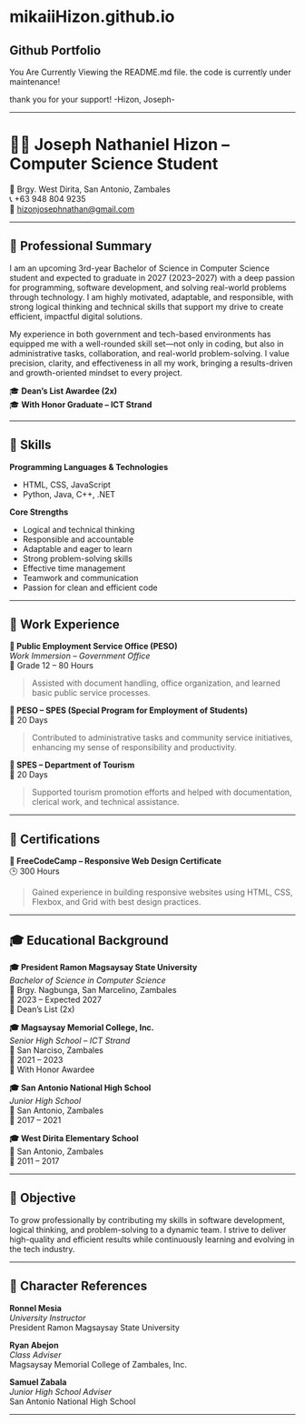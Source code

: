 # mikaiiHizon.github.io
Github Portfolio
---

You Are Currently Viewing the README.md file. the code is currently under maintenance!

 thank you for your support!
              -Hizon, Joseph-

---

# 👨‍💻 Joseph Nathaniel Hizon – Computer Science Student

📍 Brgy. West Dirita, San Antonio, Zambales  
📞 +63 948 804 9235  
📧 hizonjosephnathan@gmail.com  

---

## 🎯 Professional Summary

I am an upcoming 3rd-year Bachelor of Science in Computer Science student and expected to graduate in 2027 (2023–2027) with a deep passion for programming, software development, and solving real-world problems through technology. I am highly motivated, adaptable, and responsible, with strong logical thinking and technical skills that support my drive to create efficient, impactful digital solutions.

My experience in both government and tech-based environments has equipped me with a well-rounded skill set—not only in coding, but also in administrative tasks, collaboration, and real-world problem-solving. I value precision, clarity, and effectiveness in all my work, bringing a results-driven and growth-oriented mindset to every project.

🎓 **Dean’s List Awardee (2x)**  
🎓 **With Honor Graduate – ICT Strand**

---

## 🧠 Skills

**Programming Languages & Technologies**  
- HTML, CSS, JavaScript  
- Python, Java, C++, .NET  

**Core Strengths**  
- Logical and technical thinking  
- Responsible and accountable  
- Adaptable and eager to learn  
- Strong problem-solving skills  
- Effective time management  
- Teamwork and communication  
- Passion for clean and efficient code  

---

## 💼 Work Experience

**📍 Public Employment Service Office (PESO)**  
*Work Immersion – Government Office*  
📅 Grade 12 – 80 Hours  
> Assisted with document handling, office organization, and learned basic public service processes.

**📍 PESO – SPES (Special Program for Employment of Students)**  
📅 20 Days  
> Contributed to administrative tasks and community service initiatives, enhancing my sense of responsibility and productivity.

**📍 SPES – Department of Tourism**  
📅 20 Days  
> Supported tourism promotion efforts and helped with documentation, clerical work, and technical assistance.

---

## 🧾 Certifications

**📜 FreeCodeCamp – Responsive Web Design Certificate**  
🕒 300 Hours  
> Gained experience in building responsive websites using HTML, CSS, Flexbox, and Grid with best design practices.

---

## 🎓 Educational Background

**🎓 President Ramon Magsaysay State University**  
*Bachelor of Science in Computer Science*  
📍 Brgy. Nagbunga, San Marcelino, Zambales  
📅 2023 – Expected 2027  
🏅 Dean’s List (2x)

**🎓 Magsaysay Memorial College, Inc.**  
*Senior High School – ICT Strand*  
📍 San Narciso, Zambales  
📅 2021 – 2023  
🏅 With Honor Awardee

**🎓 San Antonio National High School**  
*Junior High School*  
📍 San Antonio, Zambales  
📅 2017 – 2021

**🎓 West Dirita Elementary School**  
📍 San Antonio, Zambales  
📅 2011 – 2017

---

## 🎯 Objective

To grow professionally by contributing my skills in software development, logical thinking, and problem-solving to a dynamic team. I strive to deliver high-quality and efficient results while continuously learning and evolving in the tech industry.

---

## 👥 Character References

**Ronnel Mesia**  
*University Instructor*  
President Ramon Magsaysay State University

**Ryan Abejon**  
*Class Adviser*  
Magsaysay Memorial College of Zambales, Inc.

**Samuel Zabala**  
*Junior High School Adviser*  
San Antonio National High School

---

